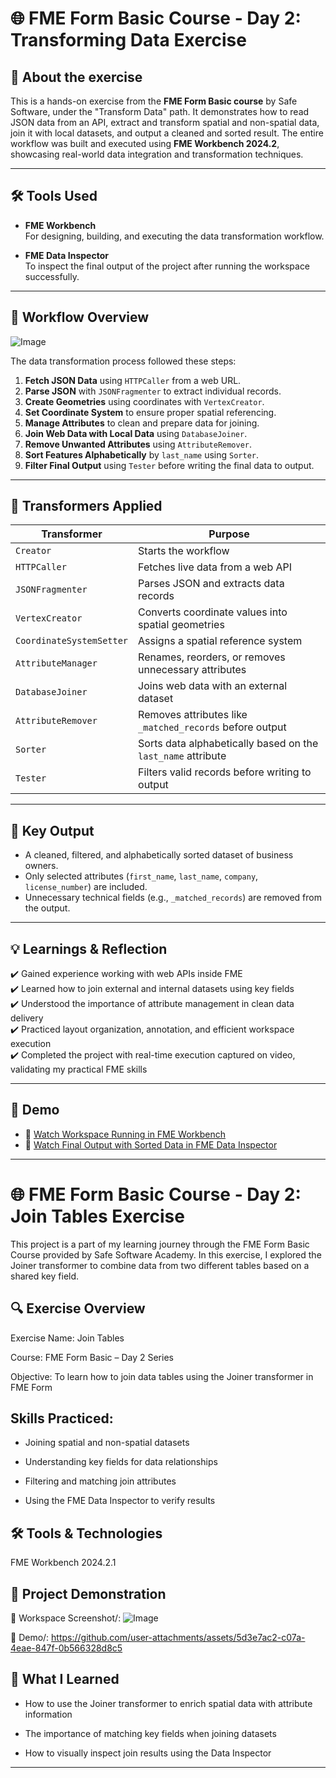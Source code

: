 # 🌐 FME Form Basic Course - Day 2: Transforming Data Exercise

## 📘 About the exercise

This is a hands-on exercise from the **FME Form Basic course** by Safe Software, under the "Transform Data" path. It demonstrates how to read JSON data from an API, extract and transform spatial and non-spatial data, join it with local datasets, and output a cleaned and sorted result. The entire workflow was built and executed using **FME Workbench 2024.2**, showcasing real-world data integration and transformation techniques.

---

## 🛠️ Tools Used

- **FME Workbench**  
  For designing, building, and executing the data transformation workflow.

- **FME Data Inspector**  
  To inspect the final output of the project after running the workspace successfully.

---

## 🔄 Workflow Overview

![Image](https://github.com/user-attachments/assets/8ac4e0f0-aa73-45ec-8521-36ab971d9bbc)

The data transformation process followed these steps:

1. **Fetch JSON Data** using `HTTPCaller` from a web URL.
2. **Parse JSON** with `JSONFragmenter` to extract individual records.
3. **Create Geometries** using coordinates with `VertexCreator`.
4. **Set Coordinate System** to ensure proper spatial referencing.
5. **Manage Attributes** to clean and prepare data for joining.
6. **Join Web Data with Local Data** using `DatabaseJoiner`.
7. **Remove Unwanted Attributes** using `AttributeRemover`.
8. **Sort Features Alphabetically** by `last_name` using `Sorter`.
9. **Filter Final Output** using `Tester` before writing the final data to output.

---

## 🧰 Transformers Applied

| Transformer            | Purpose                                                                 |
|------------------------|-------------------------------------------------------------------------|
| `Creator`              | Starts the workflow                                                     |
| `HTTPCaller`           | Fetches live data from a web API                                        |
| `JSONFragmenter`       | Parses JSON and extracts data records                                   |
| `VertexCreator`        | Converts coordinate values into spatial geometries                      |
| `CoordinateSystemSetter` | Assigns a spatial reference system                                     |
| `AttributeManager`     | Renames, reorders, or removes unnecessary attributes                     |
| `DatabaseJoiner`       | Joins web data with an external dataset                                 |
| `AttributeRemover`     | Removes attributes like `_matched_records` before output                |
| `Sorter`               | Sorts data alphabetically based on the `last_name` attribute            |
| `Tester`               | Filters valid records before writing to output                          |

---

## 🧾 Key Output

- A cleaned, filtered, and alphabetically sorted dataset of business owners.
- Only selected attributes (`first_name`, `last_name`, `company`, `license_number`) are included.
- Unnecessary technical fields (e.g., `_matched_records`) are removed from the output.

---

## 💡 Learnings & Reflection

✔️ Gained experience working with web APIs inside FME  
✔️ Learned how to join external and internal datasets using key fields  
✔️ Understood the importance of attribute management in clean data delivery  
✔️ Practiced layout organization, annotation, and efficient workspace execution  
✔️ Completed the project with real-time execution captured on video, validating my practical FME skills

---

## 🔗 Demo

- 🎥 [Watch Workspace Running in FME Workbench](https://github.com/user-attachments/assets/b592e7fd-39fc-4f47-8ee1-c8b9ca6b057d)  
- 🎥 [Watch Final Output with Sorted Data in FME Data Inspector](https://github.com/user-attachments/assets/19ac9722-8a62-4abd-b245-282a6cb6369b)

---

# 🌐 FME Form Basic Course - Day 2: Join Tables Exercise
This project is a part of my learning journey through the FME Form Basic Course provided by Safe Software Academy. In this exercise, I explored the Joiner transformer to combine data from two different tables based on a shared key field.

## 🔍 Exercise Overview
Exercise Name: Join Tables

Course: FME Form Basic – Day 2 Series

Objective: To learn how to join data tables using the Joiner transformer in FME Form

## Skills Practiced:

- Joining spatial and non-spatial datasets

- Understanding key fields for data relationships

- Filtering and matching join attributes

- Using the FME Data Inspector to verify results

## 🛠️ Tools & Technologies
FME Workbench 2024.2.1

## 📁 Project Demonstration
📸 Workspace Screenshot/: 
![Image](https://github.com/user-attachments/assets/b4851ec1-aa0e-4d87-af84-ac7a614d1a6c)

🎥 Demo/: https://github.com/user-attachments/assets/5d3e7ac2-c07a-4eae-847f-0b566328d8c5

## 🎯 What I Learned
- How to use the Joiner transformer to enrich spatial data with attribute information

- The importance of matching key fields when joining datasets

- How to visually inspect join results using the Data Inspector

---
